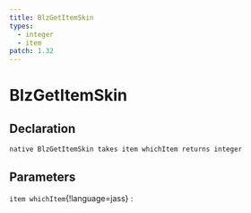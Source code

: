 ```yaml
---
title: BlzGetItemSkin
types:
  - integer
  - item
patch: 1.32
---
```


# BlzGetItemSkin

## Declaration

```jass
native BlzGetItemSkin takes item whichItem returns integer
```

## Parameters
`item whichItem`{!language=jass}
: 
